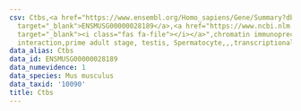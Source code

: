 ```yaml
---
csv: Ctbs,<a href="https://www.ensembl.org/Homo_sapiens/Gene/Summary?db=core;g=ENSMUSG00000028189"
  target="_blank">ENSMUSG00000028189</a>,<a href="https://www.ncbi.nlm.nih.gov/pubmed/25450459"
  target="_blank"><i class="fas fa-file"></i></a>",chromatin immunoprecipitation assay,direct
  interaction,prime adult stage, testis, Spermatocyte,,,transcriptional regulation,
data_alias: Ctbs
data_id: ENSMUSG00000028189
data_numevidence: 1
data_species: Mus musculus
data_taxid: '10090'
title: Ctbs
---
```

